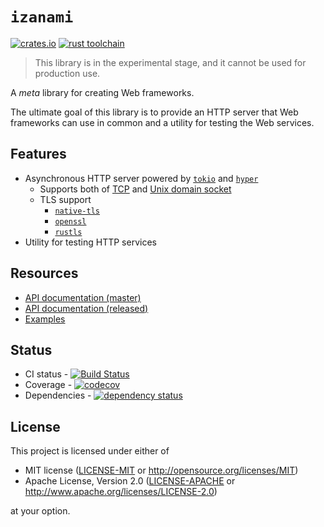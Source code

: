 # `izanami`

[![crates.io](https://img.shields.io/crates/v/izanami.svg)](https://crates.io/crates/izanami)
[![rust toolchain](https://img.shields.io/badge/rust%20toolchain-1.31.1%2B-yellowgreen.svg)](https://blog.rust-lang.org/2018/12/20/Rust-1.31.1.html)

> This library is in the experimental stage, and it cannot be used for production use.

A *meta* library for creating Web frameworks.

The ultimate goal of this library is to provide an HTTP server
that Web frameworks can use in common and a utility for testing
the Web services.

## Features

* Asynchronous HTTP server powered by [`tokio`] and [`hyper`]
  * Supports both of [TCP](./examples/tcp-server) and [Unix domain socket](./examples/uds-server)
  * TLS support
    - [`native-tls`](./examples/native-tls-server)
    - [`openssl`](./examples/openssl-server)
    - [`rustls`](./examples/rustls-server)
* Utility for testing HTTP services

## Resources

* [API documentation (master)](https://ubnt-intrepid.github.io/izanami)
* [API documentation (released)](https://docs.rs/izanami)
* [Examples](./examples)

## Status

* CI status - [![Build Status](https://ubnt-intrepid.visualstudio.com/izanami/_apis/build/status/ubnt-intrepid.izanami?branchName=master)](https://ubnt-intrepid.visualstudio.com/izanami/_build/latest?definitionId=2?branchName=master)
* Coverage - [![codecov](https://codecov.io/gh/ubnt-intrepid/izanami/branch/master/graph/badge.svg)](https://codecov.io/gh/ubnt-intrepid/izanami)
* Dependencies - [![dependency status](https://deps.rs/repo/github/ubnt-intrepid/izanami/status.svg)](https://deps.rs/repo/github/ubnt-intrepid/izanami)

## License

This project is licensed under either of

* MIT license ([LICENSE-MIT](./LICENSE-MIT) or http://opensource.org/licenses/MIT)
* Apache License, Version 2.0 ([LICENSE-APACHE](./LICENSE-APACHE) or http://www.apache.org/licenses/LICENSE-2.0)

at your option.

<!-- links -->

[`hyper`]: https://github.com/hyperium/hyper
[`tokio`]: https://github.com/tokio-rs/tokio
